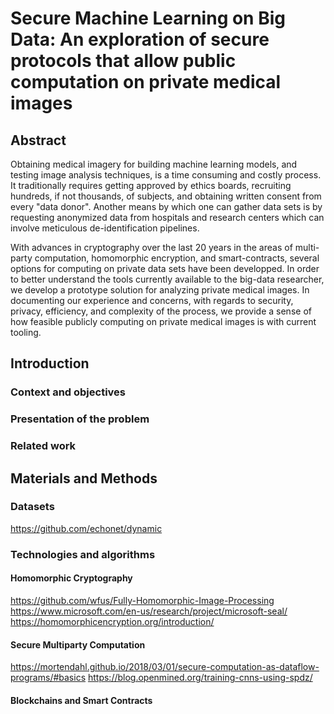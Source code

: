 # Secure Machine Learning on Big Data: An exploration of secure protocols that allow public computation on private medical images

## Abstract

Obtaining medical imagery for building machine learning models, and testing image analysis techniques, is a time consuming and costly process.
It traditionally requires getting approved by ethics boards, recruiting hundreds, if not thousands, of subjects, and obtaining written consent from every "data donor".
Another means by which one can gather data sets is by requesting anonymized data from hospitals and research centers which can involve meticulous de-identification pipelines.

With advances in cryptography over the last 20 years in the areas of multi-party computation, homomorphic encryption, and smart-contracts, several options for computing on private data sets have been developped.
In order to better understand the tools currently available to the big-data researcher, we develop a prototype solution for analyzing private medical images.
In documenting our experience and concerns, with regards to security, privacy, efficiency, and complexity of the process, we provide a sense of how feasible publicly computing on private medical images is with current tooling.

## Introduction

### Context and objectives

### Presentation of the problem

### Related work

## Materials and Methods

### Datasets

https://github.com/echonet/dynamic

### Technologies and algorithms

#### Homomorphic Cryptography

https://github.com/wfus/Fully-Homomorphic-Image-Processing
https://www.microsoft.com/en-us/research/project/microsoft-seal/
https://homomorphicencryption.org/introduction/

#### Secure Multiparty Computation

https://mortendahl.github.io/2018/03/01/secure-computation-as-dataflow-programs/#basics
https://blog.openmined.org/training-cnns-using-spdz/

#### Blockchains and Smart Contracts
